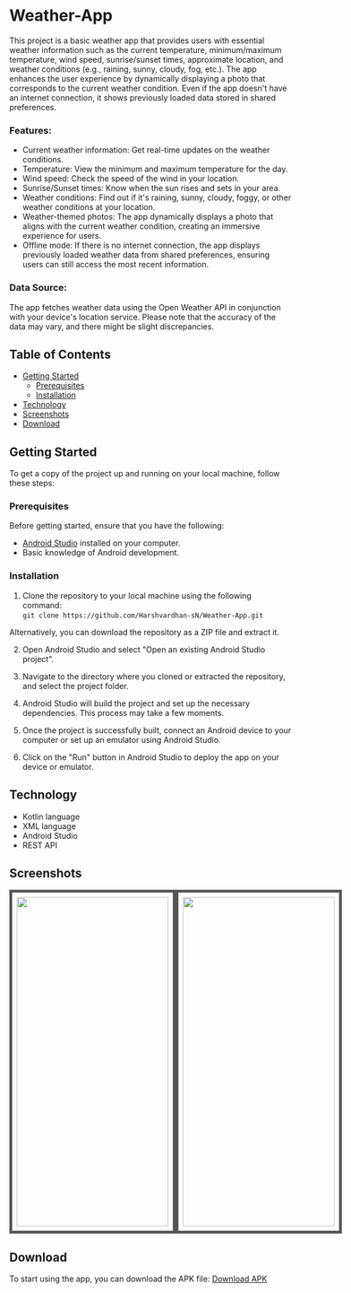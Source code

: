 # Weather-App

This project is a basic weather app that provides users with essential weather information such as the current temperature, minimum/maximum temperature, wind speed, sunrise/sunset times, approximate location, and weather conditions (e.g., raining, sunny, cloudy, fog, etc.). The app enhances the user experience by dynamically displaying a photo that corresponds to the current weather condition. Even if the app doesn't have an internet connection, it shows previously loaded data stored in shared preferences.

### Features:

- Current weather information: Get real-time updates on the weather conditions.
- Temperature: View the minimum and maximum temperature for the day.
- Wind speed: Check the speed of the wind in your location.
- Sunrise/Sunset times: Know when the sun rises and sets in your area.
- Weather conditions: Find out if it's raining, sunny, cloudy, foggy, or other weather conditions at your location.
- Weather-themed photos: The app dynamically displays a photo that aligns with the current weather condition, creating an immersive experience for users.
- Offline mode: If there is no internet connection, the app displays previously loaded weather data from shared preferences, ensuring users can still access the most recent information.

### Data Source:
The app fetches weather data using the Open Weather API in conjunction with your device's location service. Please note that the accuracy of the data may vary, and there might be slight discrepancies.

## Table of Contents

- [Getting Started](#getting-started)
  - [Prerequisites](#prerequisites)
  - [Installation](#installation)
- [Technology](#technology)
- [Screenshots](#screenshots)
- [Download](#download)

## Getting Started

To get a copy of the project up and running on your local machine, follow these steps:

### Prerequisites

Before getting started, ensure that you have the following:

- [Android Studio](https://developer.android.com/studio) installed on your computer.
- Basic knowledge of Android development.

### Installation 

1. Clone the repository to your local machine using the following command: <br>
```git clone https://github.com/Harshvardhan-sN/Weather-App.git```

Alternatively, you can download the repository as a ZIP file and extract it.

2. Open Android Studio and select "Open an existing Android Studio project".

3. Navigate to the directory where you cloned or extracted the repository, and select the project folder.

4. Android Studio will build the project and set up the necessary dependencies. This process may take a few moments.

5. Once the project is successfully built, connect an Android device to your computer or set up an emulator using Android Studio.

6. Click on the "Run" button in Android Studio to deploy the app on your device or emulator.

## Technology
- Kotlin language
- XML language
- Android Studio
- REST API

## Screenshots

<div style="display: flex;">
  <img src="https://github.com/Harshvardhan-sN/Weather-App/blob/master/screenshot/2.png" width="271" height="587" style="border: 5px solid #555; padding: 8px;">
  <img src="https://github.com/Harshvardhan-sN/Weather-App/blob/master/screenshot/1.png" width="271" height="587" style="border: 5px solid #555; padding: 8px;">
</div>


## Download
To start using the app, you can download the APK file: <a href="https://github.com/Harshvardhan-sN/Weather-App/raw/master/app/release/app-release.apk" target="_blank">Download APK</a>
